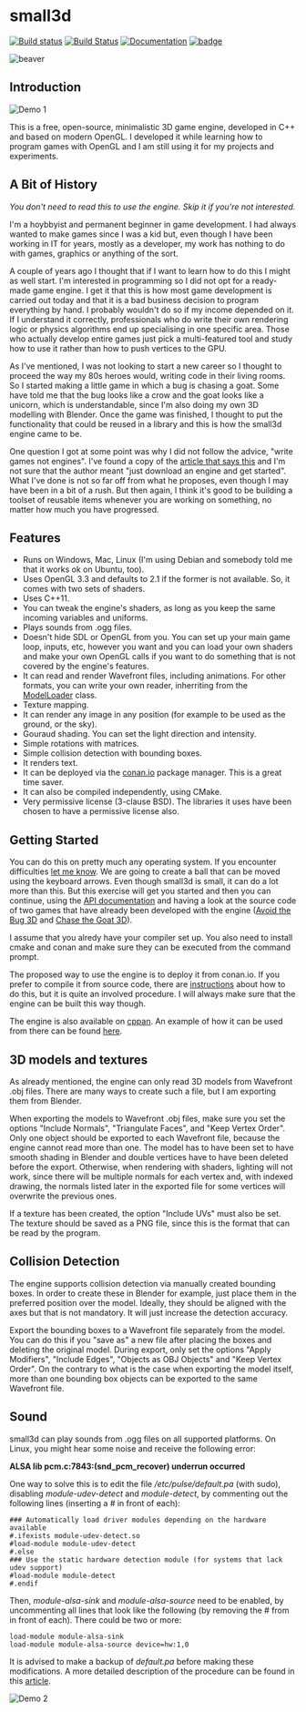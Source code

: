 small3d
=======
[![Build status](https://ci.appveyor.com/api/projects/status/vl7gmu89v7194o2t?svg=true)](https://ci.appveyor.com/project/coding3d/small3d) [![Build Status](https://travis-ci.org/dimi309/small3d.svg?branch=master)](https://travis-ci.org/dimi309/small3d) [![Documentation](https://codedocs.xyz/dimi309/small3d.svg)](https://codedocs.xyz/dimi309/small3d/) [![badge](https://img.shields.io/badge/conan.io-small3d%2F1.0.9-green.svg?logo=data:image/png;base64%2CiVBORw0KGgoAAAANSUhEUgAAAA4AAAAOCAMAAAAolt3jAAAA1VBMVEUAAABhlctjlstkl8tlmMtlmMxlmcxmmcxnmsxpnMxpnM1qnc1sn85voM91oM11oc1xotB2oc56pNF6pNJ2ptJ8ptJ8ptN9ptN8p9N5qNJ9p9N9p9R8qtOBqdSAqtOAqtR%2BrNSCrNJ/rdWDrNWCsNWCsNaJs9eLs9iRvNuVvdyVv9yXwd2Zwt6axN6dxt%2Bfx%2BChyeGiyuGjyuCjyuGly%2BGlzOKmzOGozuKoz%2BKqz%2BOq0OOv1OWw1OWw1eWx1eWy1uay1%2Baz1%2Baz1%2Bez2Oe02Oe12ee22ujUGwH3AAAAAXRSTlMAQObYZgAAAAFiS0dEAIgFHUgAAAAJcEhZcwAACxMAAAsTAQCanBgAAAAHdElNRQfgBQkREyOxFIh/AAAAiklEQVQI12NgAAMbOwY4sLZ2NtQ1coVKWNvoc/Eq8XDr2wB5Ig62ekza9vaOqpK2TpoMzOxaFtwqZua2Bm4makIM7OzMAjoaCqYuxooSUqJALjs7o4yVpbowvzSUy87KqSwmxQfnsrPISyFzWeWAXCkpMaBVIC4bmCsOdgiUKwh3JojLgAQ4ZCE0AMm2D29tZwe6AAAAAElFTkSuQmCC)](http://www.conan.io/source/small3d/1.0.9/coding3d/stable)

![beaver](https://raw.githubusercontent.com/coding3d/small3d/develop/assets/small3d.png)

Introduction
------------

![Demo 1](https://cloud.githubusercontent.com/assets/875167/18656425/4781b3d0-7ef1-11e6-83de-e412d5840fec.gif)

This is a free, open-source, minimalistic 3D game engine, developed in C++ and based on modern OpenGL. I developed it while learning how to program games with OpenGL and I am still using it for my projects and experiments.

A Bit of History
----------------

*You don't need to read this to use the engine. Skip it if you're not interested.*

I'm a hoybbyist and permanent beginner in game development. I had always wanted to make games since I was a kid but, even though I have been working in IT for years, mostly as a developer, my work has nothing to do with games, graphics or anything of the sort.

A couple of years ago I thought that if I want to learn how to do this I might as well start. I'm interested in programming so I did not opt for a ready-made game engine. I get it that this is how most game development is carried out today and that it is a bad business decision to program everything by hand. I probably wouldn't do so if my income depended on it. If I understand it correctly, professionals who do write their own rendering logic or physics algorithms end up specialising in one specific area. Those who actually develop entire games just pick a multi-featured tool and study how to use it rather than how to push vertices to the GPU.

As I've mentioned, I was not looking to start a new career so I thought to proceed the way my 80s heroes would, writing code in their living rooms. So I started making a little game in which a bug is chasing a goat. Some have told me that the bug looks like a crow and the goat looks like a unicorn, which is understandable, since I'm also doing my own 3D modelling with Blender. Once the game was finished, I thought to put the functionality that could be reused in a library and this is how the small3d engine came to be.

One question I got at some point was why I did not follow the advice, "write games not engines". I've found a copy of the [article that says this](http://www.geometrian.com/programming/tutorials/write-games-not-engines/index.php) and I'm not sure that the author meant "just download an engine and get started". What I've done is not so far off from what he proposes, even though I may have been in a bit of a rush. But then again, I think it's good to be building a toolset of reusable items whenever you are working on something, no matter how much you have progressed.

Features
--------

- Runs on Windows, Mac, Linux (I'm using Debian and somebody told me that it works ok on Ubuntu, too).
- Uses OpenGL 3.3 and defaults to 2.1 if the former is not available. So, it comes with two sets of shaders.
- Uses C++11.
- You can tweak the engine's shaders, as long as you keep the same incoming variables and uniforms.
- Plays sounds from .ogg files.
- Doesn't hide SDL or OpenGL from you. You can set up your main game loop, inputs, etc, however you want and you can load your own shaders and make your own OpenGL calls if you want to do something that is not covered by the engine's features.
- It can read and render Wavefront files, including animations. For other formats, you can write your own reader, inherriting from the [ModelLoader](https://codedocs.xyz/dimi309/small3d/classsmall3d_1_1ModelLoader.html) class.
- Texture mapping.
- It can render any image in any position (for example to be used as the ground, or the sky).
- Gouraud shading. You can set the light direction and intensity.
- Simple rotations with matrices.
- Simple collision detection with bounding boxes.
- It renders text.
- It can be deployed via the [conan.io](https://www.conan.io) package manager. This is a great time saver.
- It can also be compiled independently, using CMake.
- Very permissive license (3-clause BSD). The libraries it uses have been chosen to have a permissive license also.

Getting Started
---------------

You can do this on pretty much any operating system. If you encounter difficulties [let me know](https://github.com/dimi309/small3d/issues). We are going to create a ball that can be moved using the keyboard arrows. Even though small3d is small, it can do a lot more than this. But this exercise will get you started and then you can continue, using the [API documentation](https://codedocs.xyz/dimi309/small3d/) and having a look at the source code of two games that have already been developed with the engine ([Avoid the Bug 3D](https://github.com/dimi309/AvoidTheBug3D) and [Chase the Goat 3D](https://github.com/dimi309/ChaseTheGoat3D)).

I assume that you alredy have your compiler set up. You also need to install cmake and conan and make sure they can be executed from the command prompt. 

The proposed way to use the engine is to deploy it from conan.io. If you prefer to compile it from source code, there are [instructions](BUILDING.md) about how to do this, but it is quite an involved procedure. I will always make sure that the engine can be built this way though.





The engine is also available on [cppan](https://cppan.org/pvt.coding3d.small3d). An example of how it can be used from there can be found [here](https://github.com/dimi309/small3d-cppan-example).

3D models and textures
----------------------

As already mentioned, the engine can only read 3D models from Wavefront .obj files. There are many ways to create such a file, but I am exporting them from Blender.

When exporting the models to Wavefront .obj files, make sure you set the options "Include Normals", "Triangulate Faces", and "Keep Vertex Order". Only one object should be exported to each Wavefront file, because the engine cannot read more than one. The model has to have been set to have smooth shading in Blender and double vertices have to have been deleted before the export. Otherwise, when rendering with shaders, lighting will not work, since there will be multiple normals for each vertex and, with indexed drawing,
the normals listed later in the exported file for some vertices will overwrite the previous ones.

If a texture has been created, the option "Include UVs" must also be set. The texture should be saved as a PNG file, since this is the format that can be read by the program.

Collision Detection
-------------------

The engine supports collision detection via manually created bounding boxes. In order to create these in Blender for example, just place them in the preferred position over the model. Ideally, they should be aligned with the axes but that is not mandatory. It will just increase the detection accuracy.

Export the bounding boxes to a Wavefront file separately from the model. You can do this if you "save as" a new file after placing the boxes and deleting the original model. During export, only set the options "Apply Modifiers", "Include Edges", "Objects as OBJ Objects" and "Keep Vertex Order". On the contrary to what is the case when exporting the model itself, more than one bounding box objects can be exported to the same Wavefront file.

Sound
-----

small3d can play sounds from .ogg files on all supported platforms. On Linux, you might hear some noise and receive the following error:

**ALSA lib pcm.c:7843:(snd_pcm_recover) underrun occurred**

One way to solve this is to edit the file */etc/pulse/default.pa* (with sudo), disabling *module-udev-detect* and *module-detect*, by commenting out the following lines (inserting a \# in front of each):

	### Automatically load driver modules depending on the hardware available
	#.ifexists module-udev-detect.so
	#load-module module-udev-detect
	#.else
	### Use the static hardware detection module (for systems that lack udev support)
	#load-module module-detect
	#.endif

Then, *module-alsa-sink* and *module-alsa-source* need to be enabled, by uncommenting all lines that look like the following (by removing the \# from in front of each). There could be two or more:

	load-module module-alsa-sink
	load-module module-alsa-source device=hw:1,0

It is advised to make a backup of *default.pa* before making these modifications. A more detailed description of the procedure can be found in this [article](http://thehumble.ninja/2014/02/06/fixing-alsa-lib-pcmc7843snd_pcm_recover-underrun-occurred-while-keeping-pulseaudio-in-your-system/).


![Demo 2](https://cloud.githubusercontent.com/assets/875167/18656844/0dc828a0-7ef5-11e6-884b-706369d682f6.gif)
